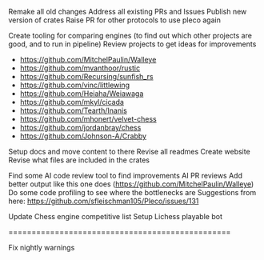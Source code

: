 Remake all old changes
Address all existing PRs and Issues
Publish new version of crates
Raise PR for other protocols to use pleco again

Create tooling for comparing engines (to find out which other projects are good, and to run in pipeline)
Review projects to get ideas for improvements

- https://github.com/MitchelPaulin/Walleye
- https://github.com/mvanthoor/rustic
- https://github.com/Recursing/sunfish_rs
- https://github.com/vinc/littlewing
- https://github.com/Heiaha/Weiawaga
- https://github.com/mkyl/cicada
- https://github.com/Tearth/Inanis
- https://github.com/mhonert/velvet-chess
- https://github.com/jordanbray/chess
- https://github.com/Johnson-A/Crabby

Setup docs and move content to there
Revise all readmes
Create website
Revise what files are included in the crates

Find some AI code review tool to find improvements
AI PR reviews
Add better output like this one does (https://github.com/MitchelPaulin/Walleye)
Do some code profiling to see where the bottlenecks are
Suggestions from here: https://github.com/sfleischman105/Pleco/issues/131

Update Chess engine competitive list
Setup Lichess playable bot

================================================

Fix nightly warnings
